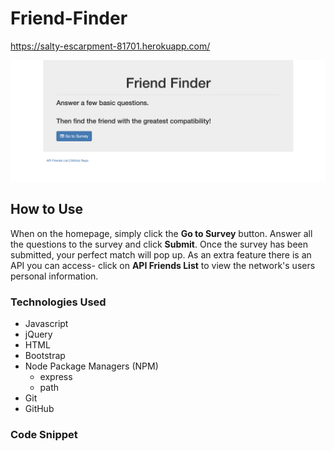 # Friend-Finder

https://salty-escarpment-81701.herokuapp.com/

<img src="app/public/images/homePage.png">



## How to Use

When on the homepage, simply click the **Go to Survey** button. Answer all the questions to the survey and click **Submit**. Once the survey has been submitted, your perfect match will pop up. As an extra feature there is an API you can access- click on **API Friends List** to view the network's users personal information.



### Technologies Used
* Javascript
* jQuery
* HTML
* Bootstrap
* Node Package Managers (NPM)
    * express
    * path
* Git
* GitHub


### Code Snippet



